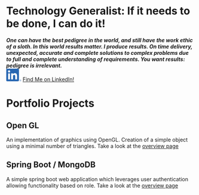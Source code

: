 # Technology Generalist:  If it needs to be done, I can do it!

**_One can have the best pedigree in the world, and still have the work ethic of a sloth. In this world results matter. I produce results. On time delivery, unexpected, accurate and complete solutions to complex problems due to full and complete understanding of requirements. You want results: pedigree is irrelevant._**  
[<img src="/images/misc/LI-In-Bug.png" width="40px">](https://www.linkedin.com/in/m-p-spencer/) [Find Me on LinkedIn!](https://www.linkedin.com/in/m-p-spencer/)

# Portfolio Projects
## Open GL
An implementation of graphics using OpenGL. Creation of a simple object using a minimal number of triangles. Take a look at the [overview page](/openGL.md)

## Spring Boot / MongoDB
A simple spring boot web application which leverages user authentication allowing functionality based on role. Take a look at the [overview page](/springBoot.md)

